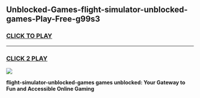 
## Unblocked-Games-flight-simulator-unblocked-games-Play-Free-g99s3
<h3>
<a href="https://premium76.site?title=flight-simulator-unblocked-games&ref=12A">CLICK TO PLAY</a></h3>
<hr>

<h3>
<a href="https://premium76.site?title=flight-simulator-unblocked-games&ref=12A">CLICK 2 PLAY</a>
  
</h3>

<a href="https://premium76.site?title=flight-simulator-unblocked-games&ref=12A"><img src="https://clearcache.store/games.png"></a>


**flight-simulator-unblocked-games games unblocked: Your Gateway to Fun and Accessible Online Gaming**
